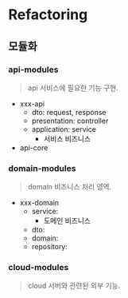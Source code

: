 # Refactoring
## 모듈화
### api-modules
> api 서비스에 필요한 기능 구현.  
- xxx-api
  - dto: request, response
  - presentation: controller
  - application: service
    - 서비스 비즈니스
- api-core
 
### domain-modules
> domain 비즈니스 처리 영역.
- xxx-domain
  - service:
    - 도메인 비즈니스
  - dto:
  - domain:
  - repository:

### cloud-modules
> cloud 서버와 관련된 외부 기능.